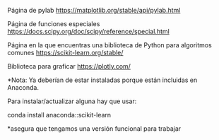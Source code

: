 Página de pylab
https://matplotlib.org/stable/api/pylab.html

Página de funciones especiales
https://docs.scipy.org/doc/scipy/reference/special.html

Página en la que encuentras una biblioteca de Python para algoritmos comunes
https://scikit-learn.org/stable/

Biblioteca para graficar
https://plotly.com/


*Nota: Ya deberían de estar instaladas porque están incluidas en Anaconda.

Para instalar/actualizar alguna hay que usar:

conda install anaconda::scikit-learn

*asegura que tengamos una versión funcional para trabajar
